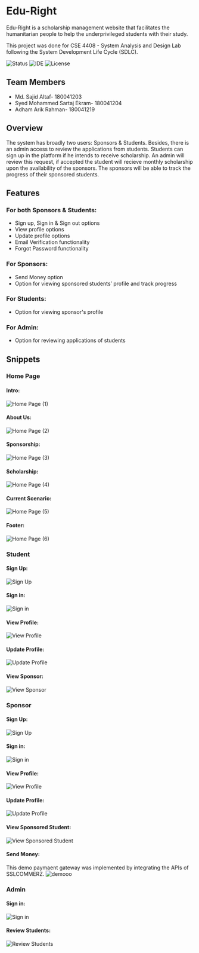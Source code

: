 # Edu-Right

Edu-Right is a scholarship management website that facilitates the humanitarian people to help the underprivileged students with their study. 

This project was done for CSE 4408 - System Analysis and Design Lab following the System Development Life Cycle (SDLC).

![Status](https://img.shields.io/badge/Status-Complete-brightgreen)
![IDE](https://img.shields.io/badge/Code%20Editor-Sublime%20Text-blue)
![License](https://img.shields.io/badge/license-MIT-orange.svg)


## Team Members
* Md. Sajid Altaf- 180041203
* Syed Mohammed Sartaj Ekram- 180041204
* Adham Arik Rahman- 180041219

## Overview
The system has broadly two users: Sponsors & Students. Besides, there is an admin access to review the applications from students. Students can sign up in the platform if he intends to receive scholarship. An admin will review this request, if accepted the student will recieve monthly scholarship upon the availability of the sponsors. The sponsors will be able to track the progress of their sponsored students.  

## Features
### For both Sponsors & Students:
* Sign up, Sign in & Sign out options
* View profile options 
* Update profile options
* Email Verification functionality 
* Forgot Password functionality 

### For Sponsors:
* Send Money option
* Option for viewing sponsored students’ profile and track progress

### For Students:
* Option for viewing sponsor's profile

### For Admin:
* Option for reviewing applications of students


## Snippets
### Home Page
#### Intro:
![Home Page (1)](https://user-images.githubusercontent.com/57594776/109493440-b38e0e00-7ab6-11eb-870c-e7443bb5beb2.jpg)
#### About Us:
![Home Page (2)](https://user-images.githubusercontent.com/57594776/109493659-049e0200-7ab7-11eb-8b02-8a136f59a080.jpg)
#### Sponsorship:
![Home Page (3)](https://user-images.githubusercontent.com/57594776/109493722-1a132c00-7ab7-11eb-9b33-dd20e66c2127.jpg)
#### Scholarship:
![Home Page (4)](https://user-images.githubusercontent.com/57594776/109493704-15e70e80-7ab7-11eb-97fa-af50acd825aa.jpg)
#### Current Scenario:
![Home Page (5)](https://user-images.githubusercontent.com/57594776/109493715-18e1ff00-7ab7-11eb-8b02-58d7eb096d15.jpg)
#### Footer:
![Home Page (6)](https://user-images.githubusercontent.com/57594776/109493719-197a9580-7ab7-11eb-8084-cda9a440b308.jpg)

### Student
#### Sign Up:
![Sign Up](https://user-images.githubusercontent.com/57594776/109494226-cead4d80-7ab7-11eb-9edf-000979063d4e.jpg)
#### Sign in:
![Sign in](https://user-images.githubusercontent.com/57594776/109494263-d967e280-7ab7-11eb-86e3-28c20f13d2a1.jpg)
#### View Profile:
![View Profile](https://user-images.githubusercontent.com/57594776/109494250-d53bc500-7ab7-11eb-8f0c-f92161e0bcf3.jpg)
#### Update Profile:
![Update Profile](https://user-images.githubusercontent.com/57594776/109494238-d2d96b00-7ab7-11eb-9327-3479a21421b9.jpg)
#### View Sponsor:
![View Sponsor](https://user-images.githubusercontent.com/57594776/109494259-d7058880-7ab7-11eb-9ac4-cbbf6903b6b5.jpg)

### Sponsor
#### Sign Up:
![Sign Up](https://user-images.githubusercontent.com/57594776/109494679-6743cd80-7ab8-11eb-900c-954e5fdc93be.jpg)
#### Sign in:
![Sign in](https://user-images.githubusercontent.com/57594776/109494677-66ab3700-7ab8-11eb-8379-79d1f6ad82a2.jpg)
#### View Profile:
![View Profile](https://user-images.githubusercontent.com/57594776/109494673-657a0a00-7ab8-11eb-9a86-d304e3a115cb.jpg)
#### Update Profile:
![Update Profile](https://user-images.githubusercontent.com/57594776/109494667-63b04680-7ab8-11eb-9b17-847e4ecd9334.jpg)
#### View Sponsored Student:
![View Sponsored Student](https://user-images.githubusercontent.com/57594776/109494676-6612a080-7ab8-11eb-9bbb-435a708d3fd7.jpg)
#### Send Money:
This demo paymaent gateway was implemented by integrating the APIs of SSLCOMMERZ.
![demooo](https://user-images.githubusercontent.com/57594776/109497058-b3dcd800-7abb-11eb-8843-02d5a59673b7.png)


### Admin
#### Sign in:
![Sign in](https://user-images.githubusercontent.com/57594776/109494916-bab61b80-7ab8-11eb-9ae1-4a54d666b127.jpg)
#### Review Students:
![Review Students](https://user-images.githubusercontent.com/57594776/109494922-bc7fdf00-7ab8-11eb-9f64-61d4d2ead75a.jpg)

